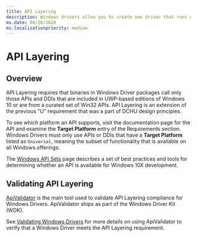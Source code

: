 ```yaml
---
title: API Layering
description: Windows drivers allow you to create one driver that runs on multiple device types, from embedded systems to tablets and PCs.
ms.date: 04/28/2020
ms.localizationpriority: medium
---
```


# API Layering

## Overview

API Layering requires that binaries in Windows Driver packages call only those APIs and DDIs that are included in UWP-based editions of Windows 10 or are from a curated set of Win32 APIs. API Layering is an extension of the previous "U" requirement that was a part of DCHU design principles.

To see which platform an API supports, visit the documentation page for the API and examine the **Target Platform** entry of the Requirements section.  Windows Drivers must only use APIs or DDIs that have a **Target Platform** listed as `Universal`, meaning the subset of functionality that is available on all Windows offerings.

The [Windows API Sets](/windows/win32/apiindex/windows-apisets) page describes a set of best practices and tools for determining whether an API is available for Windows 10X development.

## Validating API Layering  

[ApiValidator](/windows-hardware/test/hlk/testref/df4a9671-c2aa-4c81-b964-7247fb4799df) is the main tool used to validate API Layering compliance for Windows Drivers.  ApiValidator ships as part of the Windows Driver Kit (WDK).  

See [Validating Windows Drivers](validating-windows-drivers.md) for more details on using ApiValidator to verify that a Windows Driver meets the API Layering requirement.
